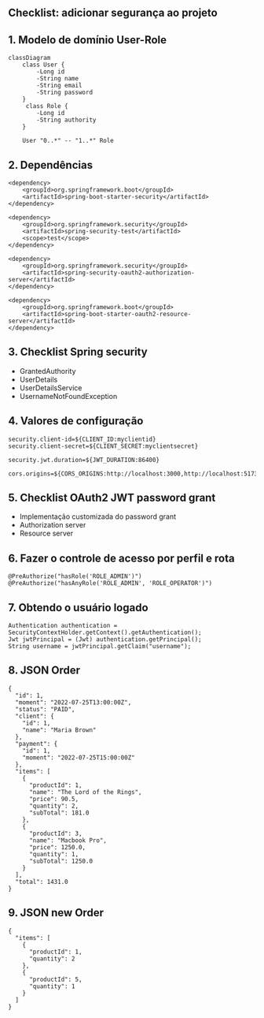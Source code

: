 ## Checklist: adicionar segurança ao projeto

## 1. Modelo de domínio User-Role

```mermaid
classDiagram
    class User {
        -Long id
        -String name
        -String email
        -String password
    }
     class Role {
        -Long id
        -String authority
    }

    User "0..*" -- "1..*" Role
```

## 2. Dependências

```
<dependency>
	<groupId>org.springframework.boot</groupId>
	<artifactId>spring-boot-starter-security</artifactId>
</dependency>

<dependency>
	<groupId>org.springframework.security</groupId>
	<artifactId>spring-security-test</artifactId>
	<scope>test</scope>
</dependency>

<dependency>
	<groupId>org.springframework.security</groupId>
	<artifactId>spring-security-oauth2-authorization-server</artifactId>
</dependency>

<dependency>
	<groupId>org.springframework.boot</groupId>
	<artifactId>spring-boot-starter-oauth2-resource-server</artifactId>
</dependency>
```

## 3. Checklist Spring security

* GrantedAuthority
* UserDetails
* UserDetailsService
* UsernameNotFoundException


## 4. Valores de configuração

```
security.client-id=${CLIENT_ID:myclientid}
security.client-secret=${CLIENT_SECRET:myclientsecret}

security.jwt.duration=${JWT_DURATION:86400}

cors.origins=${CORS_ORIGINS:http://localhost:3000,http://localhost:5173}

```

## 5. Checklist OAuth2 JWT password grant

* Implementação customizada do password grant
* Authorization server
* Resource server

## 6. Fazer o controle de acesso por perfil e rota

```
@PreAuthorize("hasRole('ROLE_ADMIN')")
@PreAuthorize("hasAnyRole('ROLE_ADMIN', 'ROLE_OPERATOR')")
```

## 7. Obtendo o usuário logado

```
Authentication authentication = SecurityContextHolder.getContext().getAuthentication();
Jwt jwtPrincipal = (Jwt) authentication.getPrincipal();
String username = jwtPrincipal.getClaim("username");
```

## 8. JSON Order 

```
{
  "id": 1,
  "moment": "2022-07-25T13:00:00Z",
  "status": "PAID",
  "client": {
    "id": 1,
    "name": "Maria Brown"
  },
  "payment": {
    "id": 1,
    "moment": "2022-07-25T15:00:00Z"
  },
  "items": [
    {
      "productId": 1,
      "name": "The Lord of the Rings",
      "price": 90.5,
      "quantity": 2,
      "subTotal": 181.0
    },
    {
      "productId": 3,
      "name": "Macbook Pro",
      "price": 1250.0,
      "quantity": 1,
      "subTotal": 1250.0
    }
  ],
  "total": 1431.0
}
```

## 9. JSON new Order

```
{
  "items": [
    {
      "productId": 1,
      "quantity": 2
    },
    {
      "productId": 5,
      "quantity": 1
    }
  ]
}
```

